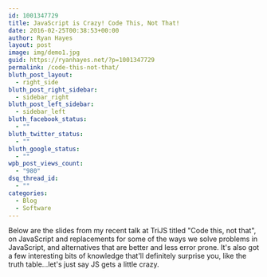 ```yaml
---
id: 1001347729
title: JavaScript is Crazy! Code This, Not That!
date: 2016-02-25T00:38:53+00:00
author: Ryan Hayes
layout: post
image: img/demo1.jpg
guid: https://ryanhayes.net/?p=1001347729
permalink: /code-this-not-that/
bluth_post_layout:
  - right_side
bluth_post_right_sidebar:
  - sidebar_right
bluth_post_left_sidebar:
  - sidebar_left
bluth_facebook_status:
  - ""
bluth_twitter_status:
  - ""
bluth_google_status:
  - ""
wpb_post_views_count:
  - "980"
dsq_thread_id:
  - ""
categories:
  - Blog
  - Software
---
```

Below are the slides from my recent talk at TriJS titled "Code this, not that", on JavaScript and replacements for some of the ways we solve problems in JavaScript, and alternatives that are better and less error prone. It's also got a few interesting bits of knowledge that'll definitely surprise you, like the truth table&#8230;let's just say JS gets a little crazy.